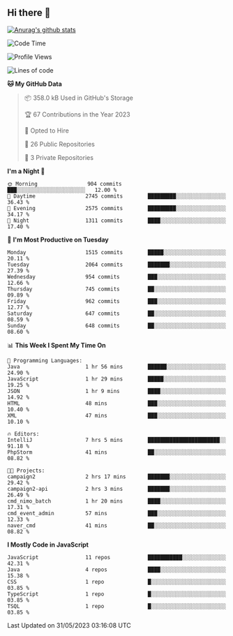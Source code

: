 ## Hi there 👋

[![Anurag's github stats](https://github-readme-stats.vercel.app/api?username=Songwonseok)](https://github.com/anuraghazra/github-readme-stats)



<!--START_SECTION:waka-->
![Code Time](http://img.shields.io/badge/Code%20Time-2%2C265%20hrs%203%20mins-blue)

![Profile Views](http://img.shields.io/badge/Profile%20Views-0-blue)

![Lines of code](https://img.shields.io/badge/From%20Hello%20World%20I%27ve%20Written-35.0%20million%20lines%20of%20code-blue)

**🐱 My GitHub Data** 

> 📦 358.0 kB Used in GitHub's Storage 
 > 
> 🏆 67 Contributions in the Year 2023
 > 
> 💼 Opted to Hire
 > 
> 📜 26 Public Repositories 
 > 
> 🔑 3 Private Repositories 
 > 
**I'm a Night 🦉** 

```text
🌞 Morning                904 commits         ███░░░░░░░░░░░░░░░░░░░░░░   12.00 % 
🌆 Daytime                2745 commits        █████████░░░░░░░░░░░░░░░░   36.43 % 
🌃 Evening                2575 commits        █████████░░░░░░░░░░░░░░░░   34.17 % 
🌙 Night                  1311 commits        ████░░░░░░░░░░░░░░░░░░░░░   17.40 % 
```
📅 **I'm Most Productive on Tuesday** 

```text
Monday                   1515 commits        █████░░░░░░░░░░░░░░░░░░░░   20.11 % 
Tuesday                  2064 commits        ███████░░░░░░░░░░░░░░░░░░   27.39 % 
Wednesday                954 commits         ███░░░░░░░░░░░░░░░░░░░░░░   12.66 % 
Thursday                 745 commits         ██░░░░░░░░░░░░░░░░░░░░░░░   09.89 % 
Friday                   962 commits         ███░░░░░░░░░░░░░░░░░░░░░░   12.77 % 
Saturday                 647 commits         ██░░░░░░░░░░░░░░░░░░░░░░░   08.59 % 
Sunday                   648 commits         ██░░░░░░░░░░░░░░░░░░░░░░░   08.60 % 
```


📊 **This Week I Spent My Time On** 

```text
💬 Programming Languages: 
Java                     1 hr 56 mins        ██████░░░░░░░░░░░░░░░░░░░   24.90 % 
JavaScript               1 hr 29 mins        █████░░░░░░░░░░░░░░░░░░░░   19.25 % 
JSON                     1 hr 9 mins         ████░░░░░░░░░░░░░░░░░░░░░   14.92 % 
HTML                     48 mins             ███░░░░░░░░░░░░░░░░░░░░░░   10.40 % 
XML                      47 mins             ███░░░░░░░░░░░░░░░░░░░░░░   10.10 % 

🔥 Editors: 
IntelliJ                 7 hrs 5 mins        ███████████████████████░░   91.18 % 
PhpStorm                 41 mins             ██░░░░░░░░░░░░░░░░░░░░░░░   08.82 % 

🐱‍💻 Projects: 
campaign2                2 hrs 17 mins       ███████░░░░░░░░░░░░░░░░░░   29.42 % 
campaign2-api            2 hrs 3 mins        ███████░░░░░░░░░░░░░░░░░░   26.49 % 
cmd_nimo_batch           1 hr 20 mins        ████░░░░░░░░░░░░░░░░░░░░░   17.31 % 
cmd_event_admin          57 mins             ███░░░░░░░░░░░░░░░░░░░░░░   12.33 % 
naver_cmd                41 mins             ██░░░░░░░░░░░░░░░░░░░░░░░   08.82 % 
```

**I Mostly Code in JavaScript** 

```text
JavaScript               11 repos            ███████████░░░░░░░░░░░░░░   42.31 % 
Java                     4 repos             ████░░░░░░░░░░░░░░░░░░░░░   15.38 % 
CSS                      1 repo              █░░░░░░░░░░░░░░░░░░░░░░░░   03.85 % 
TypeScript               1 repo              █░░░░░░░░░░░░░░░░░░░░░░░░   03.85 % 
TSQL                     1 repo              █░░░░░░░░░░░░░░░░░░░░░░░░   03.85 % 
```




 Last Updated on 31/05/2023 03:16:08 UTC
<!--END_SECTION:waka-->
